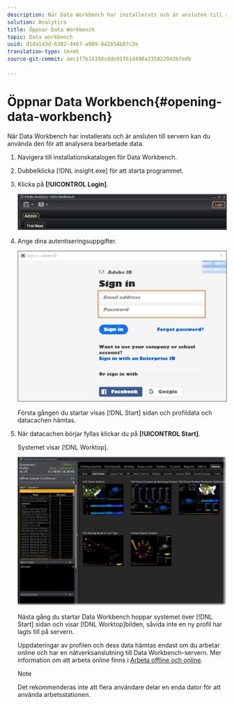 ```yaml
---
description: När Data Workbench har installerats och är ansluten till servern kan du använda den för att analysera bearbetade data.
solution: Analytics
title: Öppnar Data Workbench
topic: Data workbench
uuid: d1da143d-6302-4467-a989-842b54b87c2e
translation-type: tm+mt
source-git-commit: aec1f7b14198cdde91f61d490a235022943bfedb

---
```



# Öppnar Data Workbench{#opening-data-workbench}

När Data Workbench har installerats och är ansluten till servern kan du använda den för att analysera bearbetade data.

1. Navigera till installationskatalogen för Data Workbench.
1. Dubbelklicka [!DNL insight.exe] för att starta programmet.
1. Klicka på **[!UICONTROL Login]**.

   ![](assets/dwb_login.png)

1. Ange dina autentiseringsuppgifter.

   ![](assets/dwb_signin.png)

   Första gången du startar visas [!DNL Start] sidan och profildata och datacachen hämtas.

1. När datacachen börjar fyllas klickar du på **[!UICONTROL Start]**.

   Systemet visar [!DNL Worktop].

   ![](assets/wtp_open.png)

   Nästa gång du startar Data Workbench hoppar systemet över [!DNL Start] sidan och visar [!DNL Worktop]bilden, såvida inte en ny profil har lagts till på servern.

   Uppdateringar av profilen och dess data hämtas endast om du arbetar online och har en nätverksanslutning till Data Workbench-servern. Mer information om att arbeta online finns i [Arbeta offline och online](../../home/c-get-started/c-off-on.md#concept-cef8758ede044b18b3558376c5eb9f54).

   >[!NOTE]
   >
   >Det rekommenderas inte att flera användare delar en enda dator för att använda arbetsstationen.


